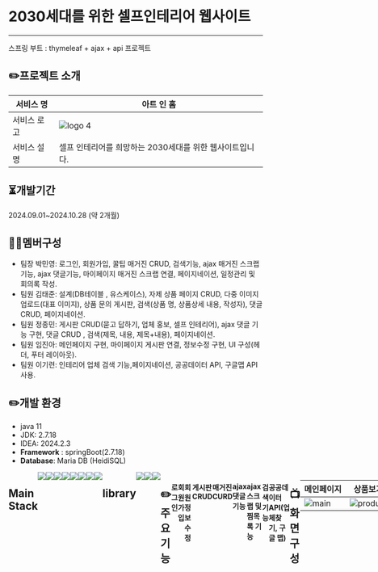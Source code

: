 # 2030세대를 위한 셀프인테리어 웹사이트
---
스프링 부트 : thymeleaf + ajax + api 프로젝트

## ✏️프로젝트 소개
|서비스 명|아트 인 홈|
|------|------|
|서비스 로고|![logo 4](https://github.com/user-attachments/assets/c9092b44-2a21-4bfc-99a0-391adb6085ce)|
|서비스 설명 |셀프 인테리어를 희망하는 2030세대를 위한 웹사이트입니다.|

## ⏳개발기간
2024.09.01~2024.10.28 (약 2개월)

## 🤼‍♀️멤버구성
- 팀장 박민영: 로그인, 회원가입, 꿀팁 매거진 CRUD, 검색기능, ajax 매거진 스크랩 기능, ajax 댓글기능, 마이페이지 매거진 스크랩 연결, 페이지네이션, 일정관리 및 회의록 작성.
- 팀원 김태준: 설계(DB테이블 , 유스케이스), 자제 상품 페이지 CRUD, 다중 이미지 업로드(대표 이미지), 상품 문의 게시판, 검색(상품 명, 상품상세 내용, 작성자), 댓글 CRUD, 페이지네이션.
- 팀원 정종민: 게시판 CRUD(묻고 답하기, 업체 홍보, 셀프 인테리어), ajax 댓글 기능 구현, 댓글 CRUD , 검색(제목, 내용, 제목+내용), 페이지네이션. 
- 팀원 임진아: 메인페이지 구현, 마이페이지 게시판 연결, 정보수정 구현, UI 구성(헤더, 푸터 레이아웃).
- 팀원 이기련: 인테리어 업체 검색 기능,페이지네이션, 공공데이터 API, 구글맵 API 사용.

## ✏️개발 환경
- java 11
- JDK: 2.7.18
- IDEA: 2024.2.3
- **Framework** : springBoot(2.7.18)
- **Database**: Maria DB (HeidiSQL)


<div style="display: flex;">
  <h2>Main Stack</h2>
  <img src="https://img.shields.io/badge/intellijidea-F57C00?style=flat&logo=intellijidea&logoColor=#white"/>
  <img src="https://img.shields.io/badge/gradle-02303A?style=flat&logo=gradle&logoColor=#white"/>
  <img src="https://img.shields.io/badge/Java-007396?style=flat&logo=OpenJDK&logoColor=white"/>
  <img src="https://img.shields.io/badge/Spring-6DB33F?style=flat&logo=Spring&logoColor=#white"/>
  <img src="https://img.shields.io/badge/html5-E34F26style=flat&logo=html5&logoColor=#white"/>
  <img src="https://img.shields.io/badge/css3-1572B6?style=flat&logo=css3&logoColor=#white"/>
  <img src="https://img.shields.io/badge/javaScript-F7DF1E?style=flat&logo=javaScript&logoColor=#black"/>
  <img src="https://img.shields.io/badge/github-181717?style=flat&logo=github&logoColor=#white"/>

  
<div style="display:flex;">  
  <h2>library</h2>
  <img src="https://img.shields.io/badge/mariadb-003545?style=flat&logo=mariadb&logoColor=#white"/>
  <img src="https://img.shields.io/badge/thymeleaf-005F0F?style=flat&logo=Thymeleaf&logoColor=#white"/>
  <img src="https://img.shields.io/badge/git-F05032?style=flat&logo=git&logoColor=#white"/>


  
  

## ✏️주요 기능
#### 로그인
#### 회원가입
#### 회원정보 수정
#### 게시판 CRUD
#### 매거진 CURD
#### ajax 댓글 기능
#### ajax 스크랩 및 찜목록 기능
#### 검색 기능
#### 공공데이터 API(업체찾기, 구글 맵) 


## 📺화면 구성
|메인페이지|상품보기|팁 앤 매거진|
|------|---|---|
|![main](https://github.com/user-attachments/assets/6935f248-f2f3-4e04-be0a-c36b83dbe411)|![product](https://github.com/user-attachments/assets/98397960-d54f-4852-9d23-5099b8eecd83)|![tipNmegazine](https://github.com/user-attachments/assets/a684f125-3cf7-415c-8444-146eb942e668)|


|업체조회|게시판(업체홍보, 셀프 인테리어, 묻고 답하기)|마이페이지|
|---|---|---|
|![searchFirm](https://github.com/user-attachments/assets/2f8fa0ce-20c7-4e4d-a336-366e2195a06e)|![boardGroup](https://github.com/user-attachments/assets/6c5c2280-af24-44f0-af4c-7ab2b9063325)|![myPage](https://github.com/user-attachments/assets/ed2b571d-7f40-4a22-8631-33e5d33174ea)|


## 📽️시현영상 및 PPT 링크 참조
https://drive.google.com/drive/folders/1fNqljigny3Kaieq7AMtRs83iW48MsGyU?usp=drive_link

## 프로젝트 구조
```
📦src
 ┣ 📂main
 ┃ ┣ 📂java
 ┃ ┃ ┗ 📂com
 ┃ ┃ ┃ ┗ 📂keduit
 ┃ ┃ ┃ ┃ ┗ 📂interiors
 ┃ ┃ ┃ ┃ ┃ ┣ 📂config
 ┃ ┃ ┃ ┃ ┃ ┣ 📂constant
 ┃ ┃ ┃ ┃ ┃ ┣ 📂controller
 ┃ ┃ ┃ ┃ ┃ ┣ 📂dto
 ┃ ┃ ┃ ┃ ┃ ┣ 📂entity
 ┃ ┃ ┃ ┃ ┃ ┣ 📂exception
 ┃ ┃ ┃ ┃ ┃ ┣ 📂repository
 ┃ ┃ ┃ ┃ ┃ ┣ 📂service
 ┃ ┣ 📂resources
 ┃ ┃ ┣ 📂static
 ┃ ┃ ┃ ┣ 📂css
 ┃ ┃ ┃ ┗ 📂img
 ┃ ┃ ┣ 📂templates
 ┃ ┃ ┃ ┣ 📂boards
 ┃ ┃ ┃ ┣ 📂cs
 ┃ ┃ ┃ ┣ 📂fragments
 ┃ ┃ ┃ ┣ 📂layout
 ┃ ┃ ┃ ┣ 📂megazine
 ┃ ┃ ┃ ┣ 📂member
 ┃ ┃ ┃ ┣ 📂product
 ┃ ┃ ┃ ┣ 📂search
 ┣ 📂test
 ┃ ┗ 📂java
 ┃ ┃ ┗ 📂com
 ┃ ┃ ┃ ┗ 📂keduit
 ┃ ┃ ┃ ┃ ┗ 📂interiors
 ┃ ┃ ┃ ┃ ┃ ┗ 📜InteriorsApplicationTests.java
 ┗ 📜.DS_Store
```


